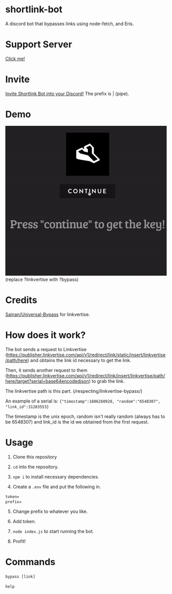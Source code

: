 # shortlink-bot
A discord bot that bypasses links using node-fetch, and Eris.

# Support Server

[Click me!](https://discord.gg/YhkPFjrDjk)

# Invite
[Invite Shortlink Bot into your Discord!](https://discord.com/oauth2/authorize?client_id=780857188171644962&scope=bot&permissions=52224) The prefix is | (pipe).

# Demo

![Demo](demo.gif) (replace ?linkvertise with ?bypass)

# Credits
[Sainan/Universal-Bypass](https://github.com/Sainan/Universal-Bypass) for linkvertise.

# How does it work?
The bot sends a request to Linkvertise (https://publisher.linkvertise.com/api/v1/redirect/link/static/insert/linkvertise/path/here) and obtains the link id necessary to get the link.

Then, it sends another request to them (https://publisher.linkvertise.com/api/v1/redirect/link/insert/linkvertise/path/here/target?serial=base64encodedjson) to grab the link.

The linkvertise path is this part. (/respecting/linkvertise-bypass/)

An example of a serial is: 
`{"timestamp":1606260928, "random":"6548307", "link_id":31283553}`

The timestamp is the unix epoch, random isn't really random (always has to be 6548307) and link_id is the id we obtained from the first request.

# Usage
1. Clone this repository

2. `cd` into the repository.

3. `npm i` to install necessary dependencies.

4. Create a `.env` file and put the following in. 

```
token=
prefix=
```

5. Change prefix to whatever you like.

6. Add token.

7. `node index.js` to start running the bot.

8. Profit!

# Commands

`bypass [link]`

`help`
